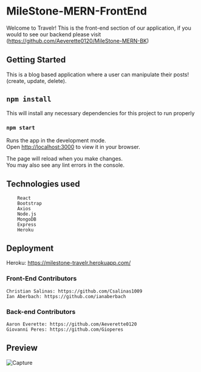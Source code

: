 # MileStone-MERN-FrontEnd

Welcome to Travelr! This is the front-end section of our application, if you would to see our backend please visit (https://github.com/Aeverette0120/MileStone-MERN-BK)

## Getting Started
This is a blog based application where a user can manipulate their posts! (create, update, delete).


## `npm install`

This will install any necessary dependencies for this project to run properly



### `npm start`

Runs the app in the development mode.\
Open [http://localhost:3000](http://localhost:3000) to view it in your browser.

The page will reload when you make changes.\
You may also see any lint errors in the console.


## Technologies used
        React
        Bootstrap
        Axios
        Node.js
        MongoDB
        Express
        Heroku

## Deployment

Heroku: https://milestone-travelr.herokuapp.com/

### Front-End Contributors

    Christian Salinas: https://github.com/Csalinas1009
    Ian Aberbach: https://github.com/ianaberbach


### Back-end Contributors
    Aaron Everette: https://github.com/Aeverette0120
    Giovanni Peres: https://github.com/Gioperes


## Preview

![Capture](https://user-images.githubusercontent.com/103010057/197874816-ce0849fa-a4ec-4fdd-8642-9f10a6522592.JPG)
